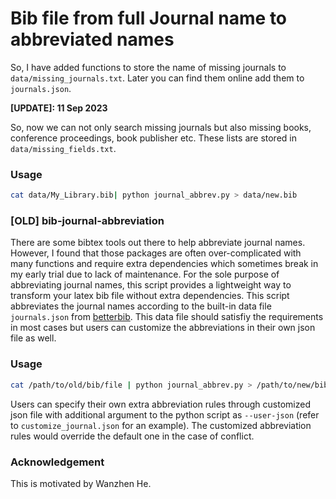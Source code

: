 # Bib file from full Journal name to abbreviated names
So, I have added functions to store the name of missing journals to `data/missing_journals.txt`. Later you can find them online add them to `journals.json`.

**[UPDATE]: 11 Sep 2023**

So, now we can not only search missing journals but also missing books, conference proceedings, book publisher etc. These lists are stored in `data/missing_fields.txt`.

### Usage

```sh
cat data/My_Library.bib| python journal_abbrev.py > data/new.bib
```

### [OLD] bib-journal-abbreviation
There are some bibtex tools out there to help abbreviate journal names. However, I found that those packages are often over-complicated with many functions and require extra dependencies which sometimes break in my early trial due to lack of maintenance. For the sole purpose of abbreviating journal names, this script provides a lightweight way to transform your latex bib file without extra dependencies. This script abbreviates the journal names according to the built-in data file `journals.json` from [betterbib](https://github.com/nschloe/betterbib). This data file should satisfiy the requirements in most cases but users can customize the abbreviations in their own json file as well. 



### Usage

```bash
cat /path/to/old/bib/file | python journal_abbrev.py > /path/to/new/bib/file
```

Users can specify their own extra abbreviation rules through customized json file with additional argument to the python script as `--user-json` (refer to `customize_journal.json` for an example). The customized abbreviation rules would override the default one in the case of conflict.

### Acknowledgement
This is motivated by Wanzhen He.
